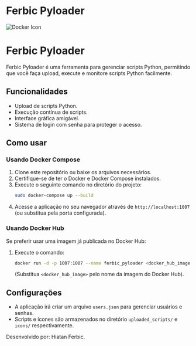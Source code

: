 # Ferbic Pyloader

![Docker Icon](https://i.imgur.com/eG3htFH.png)
# Ferbic Pyloader

Ferbic Pyloader é uma ferramenta para gerenciar scripts Python, permitindo que você faça upload, execute e monitore scripts Python facilmente.

## Funcionalidades
- Upload de scripts Python.
- Execução contínua de scripts.
- Interface gráfica amigável.
- Sistema de login com senha para proteger o acesso.

## Como usar

### Usando Docker Compose
1. Clone este repositório ou baixe os arquivos necessários.
2. Certifique-se de ter o Docker e Docker Compose instalados.
3. Execute o seguinte comando no diretório do projeto:
    ```bash
    sudo docker-compose up --build
    ```
4. Acesse a aplicação no seu navegador através de `http://localhost:1007` (ou substitua pela porta configurada).

### Usando Docker Hub
Se preferir usar uma imagem já publicada no Docker Hub:
1. Execute o comando:
    ```bash
    docker run -d -p 1007:1007 --name ferbic_pyloader <docker_hub_image>
    ```
   (Substitua `<docker_hub_image>` pelo nome da imagem do Docker Hub).

## Configurações
- A aplicação irá criar um arquivo `users.json` para gerenciar usuários e senhas.
- Scripts e ícones são armazenados no diretório `uploaded_scripts/` e `icons/` respectivamente.

Desenvolvido por: Hiatan Ferbic.
